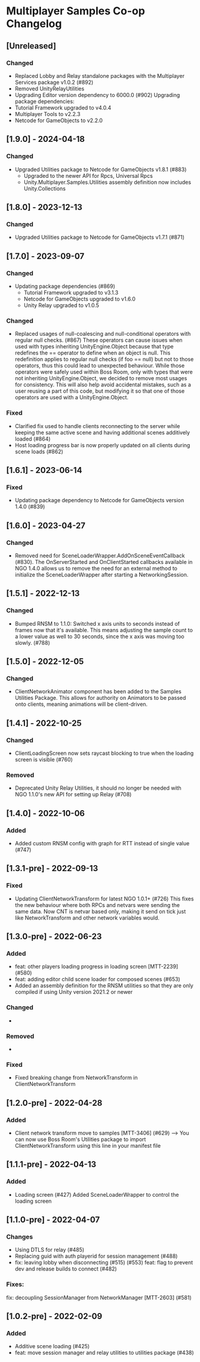 # Multiplayer Samples Co-op Changelog

## [Unreleased]

### Changed
* Replaced Lobby and Relay standalone packages with the Multiplayer Services package v1.0.2 (#892)
* Removed UnityRelayUtilities
* Upgrading Editor version dependency to 6000.0 (#902)
Upgrading package dependencies:
 *   Tutorial Framework upgraded to  v4.0.4
 *   Multiplayer Tools to v2.2.3
 *   Netcode for GameObjects to v2.2.0 

## [1.9.0] - 2024-04-18

### Changed
* Upgraded Utilities package to Netcode for GameObjects v1.8.1 (#883)
  * Upgraded to the newer API for Rpcs, Universal Rpcs
  * Unity.Multiplayer.Samples.Utilities assembly definition now includes Unity.Collections

## [1.8.0] - 2023-12-13

### Changed
* Upgraded Utilities package to Netcode for GameObjects v1.7.1 (#871)

## [1.7.0] - 2023-09-07

### Changed
* Updating package dependencies (#869)
  *  Tutorial Framework upgraded to v3.1.3
  *  Netcode for GameObjects upgraded to v1.6.0 
  *  Unity Relay upgraded to v1.0.5

### Changed
* Replaced usages of null-coalescing and null-conditional operators with regular null checks. (#867) These operators can cause issues when used with types inheriting UnityEngine.Object because that type redefines the == operator to define when an object is null. This redefinition applies to regular null checks (if foo == null) but not to those operators, thus this could lead to unexpected behaviour. While those operators were safely used within Boss Room, only with types that were not inheriting UnityEngine.Object, we decided to remove most usages for consistency. This will also help avoid accidental mistakes, such as a user reusing a part of this code, but modifying it so that one of those operators are used with a UnityEngine.Object.

### Fixed
* Clarified fix used to handle clients reconnecting to the server while keeping the same active scene and having additional scenes additively loaded (#864)
* Host loading progress bar is now properly updated on all clients during scene loads (#862)

## [1.6.1] - 2023-06-14

### Fixed
* Updating package dependency to Netcode for GameObjects version 1.4.0 (#839)

## [1.6.0] - 2023-04-27

### Changed
* Removed need for SceneLoaderWrapper.AddOnSceneEventCallback (#830). The OnServerStarted and OnClientStarted callbacks available in NGO 1.4.0 allows us to remove the need for an external method to initialize the SceneLoaderWrapper after starting a NetworkingSession.

## [1.5.1] - 2022-12-13
### Changed
* Bumped RNSM to 1.1.0: Switched x axis units to seconds instead of frames now that it's available. This means adjusting the sample count to a lower value as well to 30 seconds, since the x axis was moving too slowly. (#788)

## [1.5.0] - 2022-12-05

### Changed
* ClientNetworkAnimator component has been added to the Samples Utilities Package. This allows for authority on Animators to be passed onto clients, meaning animations will be client-driven.

## [1.4.1] - 2022-10-25

### Changed
* ClientLoadingScreen now sets raycast blocking to true when the loading screen is visible (#760)

### Removed
* Deprecated Unity Relay Utilities, it should no longer be needed with NGO 1.1.0's new API for setting up Relay (#708)

## [1.4.0] - 2022-10-06

### Added
* Added custom RNSM config with graph for RTT instead of single value (#747)

## [1.3.1-pre] - 2022-09-13

### Fixed
* Updating ClientNetworkTransform for latest NGO 1.0.1+ (#726) This fixes the new behaviour where both RPCs and netvars were sending the same data. Now CNT is netvar based only, making it send on tick just like NetworkTransform and other network variables would.

## [1.3.0-pre] - 2022-06-23

### Added
* feat: other players loading progress in loading screen [MTT-2239] (#580)
* feat: adding editor child scene loader for composed scenes (#653)
* Added an assembly definition for the RNSM utilities so that they are only compiled if using Unity version 2021.2 or newer

### Changed
*
### Removed
*
### Fixed
* Fixed breaking change from NetworkTransform in ClientNetworkTransform
## [1.2.0-pre] - 2022-04-28
### Added
* Client network transform move to samples [MTT-3406] (#629) --> You can now use Boss Room's Utilities package to import ClientNetworkTransform using this line in your manifest file     

## [1.1.1-pre] - 2022-04-13
### Added
* Loading screen (#427) Added SceneLoaderWrapper to control the loading screen

## [1.1.0-pre] - 2022-04-07
### Changes
* Using DTLS for relay (#485)
* Replacing guid with auth playerid for session management (#488)
* fix: leaving lobby when disconnecting (#515) (#553)
feat: flag to prevent dev and release builds to connect (#482)

### Fixes:
fix: decoupling SessionManager from NetworkManager [MTT-2603] (#581)

## [1.0.2-pre] - 2022-02-09
### Added
* Additive scene loading (#425)
* feat: move session manager and relay utilities to utilities package (#438)
